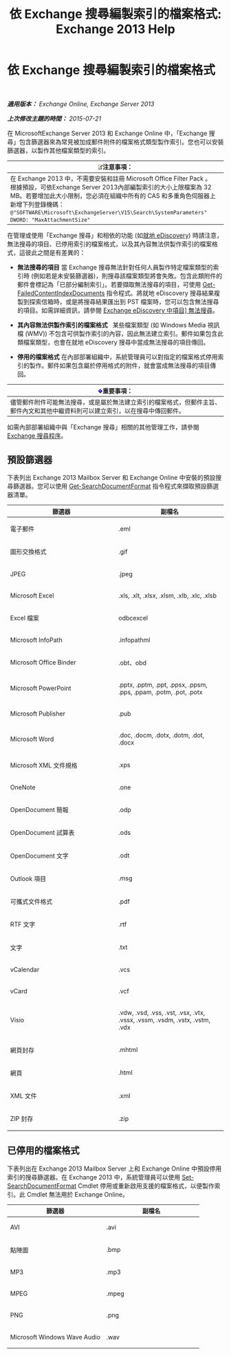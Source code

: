 ﻿---
title: '依 Exchange 搜尋編製索引的檔案格式: Exchange 2013 Help'
TOCTitle: 依 Exchange 搜尋編製索引的檔案格式
ms:assetid: e5110ac1-28e1-4554-acc3-85d08c997bc5
ms:mtpsurl: https://technet.microsoft.com/zh-tw/library/Ee633485(v=EXCHG.150)
ms:contentKeyID: 52062594
ms.date: 05/21/2018
mtps_version: v=EXCHG.150
ms.translationtype: MT
---

# 依 Exchange 搜尋編製索引的檔案格式

 

_**適用版本：** Exchange Online, Exchange Server 2013_

_**上次修改主題的時間：** 2015-07-21_

在 MicrosoftExchange Server 2013 和 Exchange Online 中，「Exchange 搜尋」包含篩選器來為常見被加成郵件附件的檔案格式類型製作索引。您也可以安裝篩選器，以製作其他檔案類型的索引。

<table>
<thead>
<tr class="header">
<th><img src="images/Bb124558.note(EXCHG.150).gif" title="注意事項" alt="注意事項" />注意事項：</th>
</tr>
</thead>
<tbody>
<tr class="odd">
<td>在 Exchange 2013 中，不需要安裝和註冊 Microsoft Office Filter Pack 。<br />
根據預設，可依Exchange Server 2013內部編製索引的大小上限檔案為 32 MB。若要增加此大小限制，您必須在組織中所有的 CAS 和多重角色伺服器上新增下列登錄機碼：<br />
<code>@&quot;SOFTWARE\Microsoft\ExchangeServer\V15\Search\SystemParameters&quot;  DWORD: &quot;MaxAttachmentSize&quot;</code></td>
</tr>
</tbody>
</table>


在管理或使用「Exchange 搜尋」和相依的功能 (如[就地 eDiscovery](in-place-ediscovery-exchange-2013-help.md)) 時請注意，無法搜尋的項目、已停用索引的檔案格式，以及其內容無法供製作索引的檔案格式，這彼此之間是有差異的：

  - **無法搜尋的項目** 當 Exchange 搜尋無法針對任何人員製作特定檔案類型的索引時 (例如若是未安裝篩選器)，則搜尋該檔案類型將會失敗。包含此類附件的郵件會標記為「已部分編制索引」。若要擷取無法搜尋的項目，可使用 [Get-FailedContentIndexDocuments](https://technet.microsoft.com/zh-tw/library/dd351154\(v=exchg.150\)) 指令程式。將就地 eDiscovery 搜尋結果複製到探索信箱時，或是將搜尋結果匯出到 PST 檔案時，您可以包含無法搜尋的項目。如需詳細資訊，請參閱 [Exchange eDiscovery 中項目\] 無法搜尋](unsearchable-items-in-exchange-ediscovery-exchange-2013-help.md)。

  - **其內容無法供製作索引的檔案格式**   某些檔案類型 (如 Windows Media 視訊檔 (WMV)) 不包含可供製作索引的內容，因此無法建立索引。郵件如果包含此類檔案類型，也會在就地 eDiscovery 搜尋中當成無法搜尋的項目傳回。

  - **停用的檔案格式** 在內部部署組織中，系統管理員可以對指定的檔案格式停用索引的製作。郵件如果包含屬於停用格式的附件，就會當成無法搜尋的項目傳回。

<table>
<thead>
<tr class="header">
<th><img src="images/Bb124558.important(EXCHG.150).gif" title="重要事項" alt="重要事項" />重要事項：</th>
</tr>
</thead>
<tbody>
<tr class="odd">
<td>儘管郵件附件可能無法搜尋，或是屬於無法建立索引的檔案格式，但郵件主旨、郵件內文和其他中繼資料則可以建立索引，以在搜尋中傳回郵件。</td>
</tr>
</tbody>
</table>


如需內部部署組織中與「Exchange 搜尋」相關的其他管理工作，請參閱[Exchange 搜尋程序](exchange-search-procedures-exchange-2013-help.md)。

## 預設篩選器

下表列出 Exchange 2013 Mailbox Server 和 Exchange Online 中安裝的預設搜尋篩選器。您可以使用 [Get-SearchDocumentFormat](https://technet.microsoft.com/zh-tw/library/jj873755\(v=exchg.150\)) 指令程式來擷取預設篩選器清單。


<table>
<colgroup>
<col style="width: 50%" />
<col style="width: 50%" />
</colgroup>
<thead>
<tr class="header">
<th>篩選器</th>
<th>副檔名</th>
</tr>
</thead>
<tbody>
<tr class="odd">
<td><p>電子郵件</p></td>
<td><p>.eml</p></td>
</tr>
<tr class="even">
<td><p>圖形交換格式</p></td>
<td><p>.gif</p></td>
</tr>
<tr class="odd">
<td><p>JPEG</p></td>
<td><p>.jpeg</p></td>
</tr>
<tr class="even">
<td><p>Microsoft Excel</p></td>
<td><p>.xls, .xlt, .xlsx, .xlsm, .xlb, .xlc, .xlsb</p></td>
</tr>
<tr class="odd">
<td><p>Excel 檔案</p></td>
<td><p>odbcexcel</p></td>
</tr>
<tr class="even">
<td><p>Microsoft InfoPath</p></td>
<td><p>.infopathml</p></td>
</tr>
<tr class="odd">
<td><p>Microsoft Office Binder</p></td>
<td><p>.obt、obd</p></td>
</tr>
<tr class="even">
<td><p>Microsoft PowerPoint</p></td>
<td><p>.pptx, .pptm, .ppt, .ppsx, .ppsm, .pps, .ppam, .potm, .pot, .potx</p></td>
</tr>
<tr class="odd">
<td><p>Microsoft Publisher</p></td>
<td><p>.pub</p></td>
</tr>
<tr class="even">
<td><p>Microsoft Word</p></td>
<td><p>.doc, .docm, .dotx, .dotm, .dot, .docx</p></td>
</tr>
<tr class="odd">
<td><p>Microsoft XML 文件規格</p></td>
<td><p>.xps</p></td>
</tr>
<tr class="even">
<td><p>OneNote</p></td>
<td><p>.one</p></td>
</tr>
<tr class="odd">
<td><p>OpenDocument 簡報</p></td>
<td><p>.odp</p></td>
</tr>
<tr class="even">
<td><p>OpenDocument 試算表</p></td>
<td><p>.ods</p></td>
</tr>
<tr class="odd">
<td><p>OpenDocument 文字</p></td>
<td><p>.odt</p></td>
</tr>
<tr class="even">
<td><p>Outlook 項目</p></td>
<td><p>.msg</p></td>
</tr>
<tr class="odd">
<td><p>可攜式文件格式</p></td>
<td><p>.pdf</p></td>
</tr>
<tr class="even">
<td><p>RTF 文字</p></td>
<td><p>.rtf</p></td>
</tr>
<tr class="odd">
<td><p>文字</p></td>
<td><p>.txt</p></td>
</tr>
<tr class="even">
<td><p>vCalendar</p></td>
<td><p>.vcs</p></td>
</tr>
<tr class="odd">
<td><p>vCard</p></td>
<td><p>.vcf</p></td>
</tr>
<tr class="even">
<td><p>Visio</p></td>
<td><p>.vdw, .vsd, .vss, .vst, .vsx, .vtx, .vssx, .vssm, .vsdm, .vstx, .vstm, .vdx</p></td>
</tr>
<tr class="odd">
<td><p>網頁封存</p></td>
<td><p>.mhtml</p></td>
</tr>
<tr class="even">
<td><p>網頁</p></td>
<td><p>.html</p></td>
</tr>
<tr class="odd">
<td><p>XML 文件</p></td>
<td><p>.xml</p></td>
</tr>
<tr class="even">
<td><p>ZIP 封存</p></td>
<td><p>.zip</p></td>
</tr>
</tbody>
</table>


## 已停用的檔案格式

下表列出在 Exchange 2013 Mailbox Server 上和 Exchange Online 中預設停用索引的搜尋篩選器。在 Exchange 2013 中，系統管理員可以使用 [Set-SearchDocumentFormat](https://technet.microsoft.com/zh-tw/library/jj873756\(v=exchg.150\)) Cmdlet 停用或重新啟用支援的檔案格式，以便製作索引。此 Cmdlet 無法用於 Exchange Online。


<table>
<colgroup>
<col style="width: 50%" />
<col style="width: 50%" />
</colgroup>
<thead>
<tr class="header">
<th>篩選器</th>
<th>副檔名</th>
</tr>
</thead>
<tbody>
<tr class="odd">
<td><p>AVI</p></td>
<td><p>.avi</p></td>
</tr>
<tr class="even">
<td><p>點陣圖</p></td>
<td><p>.bmp</p></td>
</tr>
<tr class="odd">
<td><p>MP3</p></td>
<td><p>.mp3</p></td>
</tr>
<tr class="even">
<td><p>MPEG</p></td>
<td><p>.mpeg</p></td>
</tr>
<tr class="odd">
<td><p>PNG</p></td>
<td><p>.png</p></td>
</tr>
<tr class="even">
<td><p>Microsoft Windows Wave Audio</p></td>
<td><p>.wav</p></td>
</tr>
</tbody>
</table>

